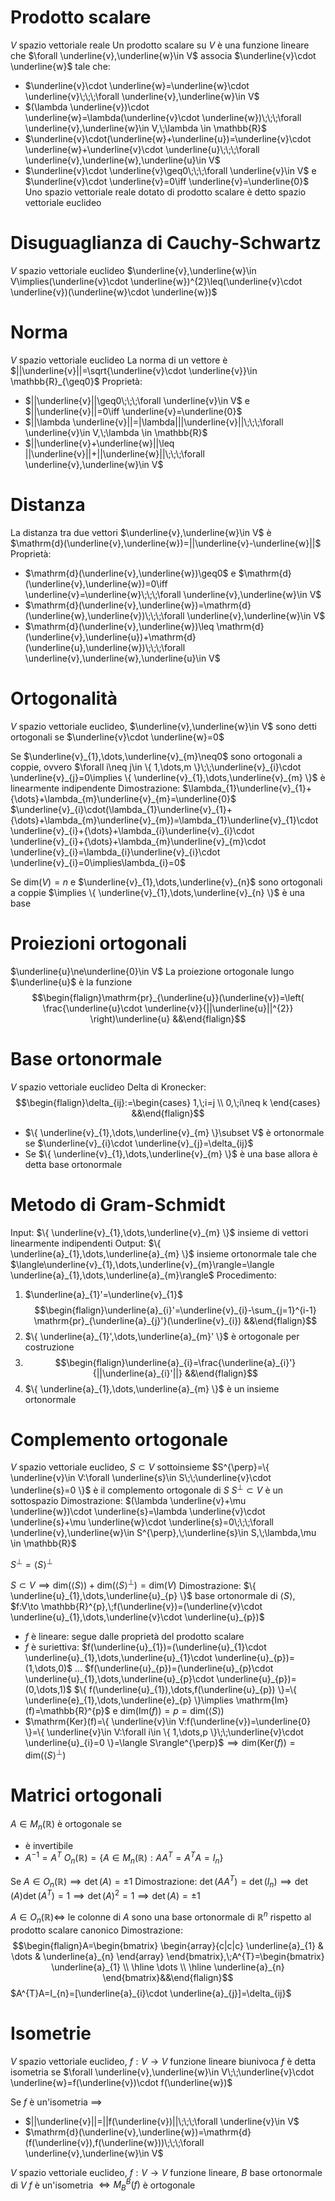 # Prodotto scalare
$V$ spazio vettoriale reale
Un prodotto scalare su $V$ è una funzione lineare che $\forall \underline{v},\underline{w}\in V$ associa $\underline{v}\cdot \underline{w}$ tale che:
- $\underline{v}\cdot \underline{w}=\underline{w}\cdot \underline{v}\;\;\;\forall \underline{v},\underline{w}\in V$
- $(\lambda \underline{v})\cdot \underline{w}=\lambda(\underline{v}\cdot \underline{w})\;\;\;\forall \underline{v},\underline{w}\in V,\;\lambda \in \mathbb{R}$
- $\underline{v}\cdot(\underline{w}+\underline{u})=\underline{v}\cdot \underline{w}+\underline{v}\cdot \underline{u}\;\;\;\forall \underline{v},\underline{w},\underline{u}\in V$
- $\underline{v}\cdot \underline{v}\geq0\;\;\;\forall \underline{v}\in V$ e $\underline{v}\cdot \underline{v}=0\iff \underline{v}=\underline{0}$
Uno spazio vettoriale reale dotato di prodotto scalare è detto spazio vettoriale euclideo

# Disuguaglianza di Cauchy-Schwartz
$V$ spazio vettoriale euclideo
$\underline{v},\underline{w}\in V\implies(\underline{v}\cdot \underline{w})^{2}\leq(\underline{v}\cdot \underline{v})(\underline{w}\cdot \underline{w})$

# Norma
$V$ spazio vettoriale euclideo
La norma di un vettore è $||\underline{v}||=\sqrt{\underline{v}\cdot \underline{v}}\in \mathbb{R}_{\geq0}$
Proprietà:
- $||\underline{v}||\geq0\;\;\;\forall \underline{v}\in V$ e $||\underline{v}||=0\iff \underline{v}=\underline{0}$
- $||\lambda \underline{v}||=|\lambda|||\underline{v}||\;\;\;\forall \underline{v}\in V,\;\lambda \in \mathbb{R}$
- $||\underline{v}+\underline{w}||\leq ||\underline{v}||+||\underline{w}||\;\;\;\forall \underline{v},\underline{w}\in V$

# Distanza
La distanza tra due vettori $\underline{v},\underline{w}\in V$ è $\mathrm{d}(\underline{v},\underline{w})=||\underline{v}-\underline{w}||$
Proprietà:
- $\mathrm{d}(\underline{v},\underline{w})\geq0$ e $\mathrm{d}(\underline{v},\underline{w})=0\iff \underline{v}=\underline{w}\;\;\;\forall \underline{v},\underline{w}\in V$
- $\mathrm{d}(\underline{v},\underline{w})=\mathrm{d}(\underline{w},\underline{v})\;\;\;\forall \underline{v},\underline{w}\in V$
- $\mathrm{d}(\underline{v},\underline{w})\leq \mathrm{d}(\underline{v},\underline{u})+\mathrm{d}(\underline{u},\underline{w})\;\;\;\forall \underline{v},\underline{w},\underline{u}\in V$

# Ortogonalità
$V$ spazio vettoriale euclideo, $\underline{v},\underline{w}\in V$ sono detti ortogonali se $\underline{v}\cdot \underline{w}=0$

Se $\underline{v}_{1},\dots,\underline{v}_{m}\neq0$ sono ortogonali a coppie, ovvero $\forall i\neq j\in \{ 1,\dots,m \}\;\;\underline{v}_{i}\cdot \underline{v}_{j}=0\implies \{ \underline{v}_{1},\dots,\underline{v}_{m} \}$ è linearmente indipendente
Dimostrazione:
$\lambda_{1}\underline{v}_{1}+{\dots}+\lambda_{m}\underline{v}_{m}=\underline{0}$ $\underline{v}_{i}\cdot(\lambda_{1}\underline{v}_{1}+{\dots}+\lambda_{m}\underline{v}_{m})=\lambda_{1}\underline{v}_{1}\cdot \underline{v}_{i}+{\dots}+\lambda_{i}\underline{v}_{i}\cdot \underline{v}_{i}+{\dots}+\lambda_{m}\underline{v}_{m}\cdot \underline{v}_{i}=\lambda_{i}\underline{v}_{i}\cdot \underline{v}_{i}=0\implies\lambda_{i}=0$

Se $\mathrm{dim}(V)=n$ e $\underline{v}_{1},\dots,\underline{v}_{n}$ sono ortogonali a coppie $\implies \{ \underline{v}_{1},\dots,\underline{v}_{n} \}$ è una base

# Proiezioni ortogonali
$\underline{u}\ne\underline{0}\in V$
La proiezione ortogonale lungo $\underline{u}$ è la funzione
$$\begin{flalign}\mathrm{pr}_{\underline{u}}(\underline{v})=\left( \frac{\underline{u}\cdot \underline{v}}{||\underline{u}||^{2}} \right)\underline{u} &&\end{flalign}$$

# Base ortonormale
$V$ spazio vettoriale euclideo
Delta di Kronecker: $$\begin{flalign}\delta_{ij}:=\begin{cases}
1,\;i=j \\
0,\;i\neq k
\end{cases} &&\end{flalign}$$
- $\{ \underline{v}_{1},\dots,\underline{v}_{m} \}\subset V$ è ortonormale se $\underline{v}_{i}\cdot \underline{v}_{j}=\delta_{ij}$
- Se $\{ \underline{v}_{1},\dots,\underline{v}_{m} \}$ è una base allora è detta base ortonormale

# Metodo di Gram-Schmidt
Input: $\{ \underline{v}_{1},\dots,\underline{v}_{m} \}$ insieme di vettori linearmente indipendenti
Output: $\{ \underline{a}_{1},\dots,\underline{a}_{m} \}$ insieme ortonormale tale che $\langle\underline{v}_{1},\dots,\underline{v}_{m}\rangle=\langle \underline{a}_{1},\dots,\underline{a}_{m}\rangle$
Procedimento:
1) $\underline{a}_{1}'=\underline{v}_{1}$
   $$\begin{flalign}\underline{a}_{i}'=\underline{v}_{i}-\sum_{j=1}^{i-1} \mathrm{pr}_{\underline{a}_{j}'}(\underline{v}_{i}) &&\end{flalign}$$
2) $\{ \underline{a}_{1}',\dots,\underline{a}_{m}' \}$ è ortogonale per costruzione
3) $$\begin{flalign}\underline{a}_{i}=\frac{\underline{a}_{i}'}{||\underline{a}_{i}'||} &&\end{flalign}$$
4) $\{ \underline{a}_{1},\dots,\underline{a}_{m} \}$ è un insieme ortonormale

# Complemento ortogonale
$V$ spazio vettoriale euclideo, $S\subset V$ sottoinsieme
$S^{\perp}=\{ \underline{v}\in V:\forall \underline{s}\in S\;\;\underline{v}\cdot \underline{s}=0 \}$ è il complemento ortogonale di $S$
$S^{\perp}\subset V$ è un sottospazio
Dimostrazione: $(\lambda \underline{v}+\mu \underline{w})\cdot \underline{s}=\lambda \underline{v}\cdot \underline{s}+\mu \underline{w}\cdot \underline{s}=0\;\;\;\forall \underline{v},\underline{w}\in S^{\perp},\;\underline{s}\in S,\;\lambda,\mu \in \mathbb{R}$

$S^{\perp}=\langle S\rangle^{\perp}$

$S\subset V\implies \mathrm{dim}(\langle S\rangle)+\mathrm{dim}(\langle S\rangle^{\perp})=\mathrm{dim}(V)$
Dimostrazione:
$\{ \underline{u}_{1},\dots,\underline{u}_{p} \}$ base ortonormale di $\langle S\rangle$, $f:V\to \mathbb{R}^{p},\;f(\underline{v})=(\underline{v}\cdot \underline{u}_{1},\dots,\underline{v}\cdot \underline{u}_{p})$
- $f$ è lineare: segue dalle proprietà del prodotto scalare
- $f$ è suriettiva:
  $f(\underline{u}_{1})=(\underline{u}_{1}\cdot \underline{u}_{1},\dots,\underline{u}_{1}\cdot \underline{u}_{p})=(1,\dots,0)$
  $\dots$
  $f(\underline{u}_{p})=(\underline{u}_{p}\cdot \underline{u}_{1},\dots,\underline{u}_{p}\cdot \underline{u}_{p})=(0,\dots,1)$
  $\{ f(\underline{u}_{1}),\dots,f(\underline{u}_{p}) \}=\{ \underline{e}_{1},\dots,\underline{e}_{p} \}\implies \mathrm{Im}(f)=\mathbb{R}^{p}$ e $\mathrm{dim}(\mathrm{Im}(f))=p=\mathrm{dim}(\langle S\rangle)$
- $\mathrm{Ker}(f)=\{ \underline{v}\in V:f(\underline{v})=\underline{0} \}=\{ \underline{v}\in V:\forall i\in \{ 1,\dots,p \}\;\;\underline{v}\cdot \underline{u}_{i}=0 \}=\langle S\rangle^{\perp}$$\implies \mathrm{dim}(\mathrm{Ker}(f))=\mathrm{dim}(\langle S\rangle^{\perp})$

# Matrici ortogonali
$A\in M_{n}(\mathbb{R})$ è ortogonale se
- è invertibile
- $A^{-1}=A^{T}$
$O_{n}(\mathbb{R})=\{ A\in M_{n}(\mathbb{R}):AA^{T}=A^{T}A=I_{n} \}$

Se $A\in O_{n}(\mathbb{R})\implies \det(A)=\pm1$
Dimostrazione: $\det(AA^{T})=\det(I_{n})\implies \det(A)\det(A^{T})=1\implies \det(A)^{2}=1\implies \det(A)=\pm1$

$A\in O_{n}(\mathbb{R})\iff$ le colonne di $A$ sono una base ortonormale di $\mathbb{R}^{n}$ rispetto al prodotto scalare canonico
Dimostrazione:
$$\begin{flalign}A=\begin{bmatrix}
\begin{array}{c|c|c}
\underline{a}_{1} & \dots & \underline{a}_{n}
\end{array}
\end{bmatrix},\;A^{T}=\begin{bmatrix}
\underline{a}_{1} \\
\hline
\dots \\
\hline
\underline{a}_{n}
\end{bmatrix}&&\end{flalign}$$
$A^{T}A=I_{n}=[\underline{a}_{i}\cdot \underline{a}_{j}]=\delta_{ij}$

# Isometrie
$V$ spazio vettoriale euclideo, $f:V\to V$ funzione lineare biunivoca
$f$ è detta isometria se $\forall \underline{v},\underline{w}\in V\;\;\underline{v}\cdot \underline{w}=f(\underline{v})\cdot f(\underline{w})$

Se $f$ è un'isometria $\implies$
- $||\underline{v}||=||f(\underline{v})||\;\;\;\forall \underline{v}\in V$
- $\mathrm{d}(\underline{v},\underline{w})=\mathrm{d}(f(\underline{v}),f(\underline{w}))\;\;\;\forall \underline{v},\underline{w}\in V$

$V$ spazio vettoriale euclideo, $f:V\to V$ funzione lineare, $B$ base ortonormale di $V$
$f$ è un'isometria $\iff M_{B}^{B}(f)$ è ortogonale
